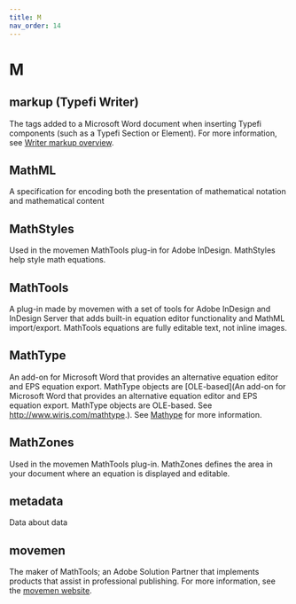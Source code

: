 ```yaml
---
title: M
nav_order: 14
---
```


# M

## markup (Typefi Writer)
The tags added to a Microsoft Word document when inserting Typefi components (such as a Typefi Section or Element). For more information, see [Writer markup overview](https://help.typefi.com/hc/en-us/articles/360002399576).

## MathML
A specification for encoding both the presentation of mathematical notation and mathematical content

## MathStyles
Used in the movemen MathTools plug-in for Adobe InDesign. MathStyles help style math equations.

## MathTools
A plug-in made by movemen with a set of tools for Adobe InDesign and InDesign Server that adds built-in equation editor functionality and MathML import/export. MathTools equations are fully editable text, not inline images.

## MathType
An add-on for Microsoft Word that provides an alternative equation editor and EPS equation export. MathType objects are [OLE-based](An add-on for Microsoft Word that provides an alternative equation editor and EPS equation export. MathType objects are OLE-based. See http://www.wiris.com/mathtype.). See [Mathype](http://www.wiris.com/mathtype) for more information.

## MathZones
Used in the movemen MathTools plug-in. MathZones defines the area in your document where an equation is displayed and editable.

## metadata
Data about data

## movemen
The maker of MathTools; an Adobe Solution Partner that implements products that assist in professional publishing. For more information, see the [movemen website](http://movemen.com/).
